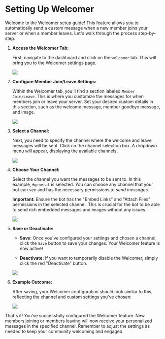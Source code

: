 # Setting Up Welcomer

Welcome to the Welcomer setup guide! This feature allows you to automatically send a custom message when a new member joins your server or when a member leaves. Let's walk through the process step-by-step.

1.  **Access the Welcomer Tab:**

    First, navigate to the dashboard and click on the `welcomer` tab. This will bring you to the Welcomer settings page.

    ![](/images/welcomer/1.png)

2.  **Configure Member Join/Leave Settings:**

    Within the Welcomer tab, you'll find a section labeled `Member Join/Leave`.  This is where you customize the messages for when members join or leave your server.  Set your desired custom details in this section, such as the welcome message, member goodbye message, and image.

    ![](/images/welcomer/2.png)

3.  **Select a Channel:**

    Next, you need to specify the channel where the welcome and leave messages will be sent. Click on the channel selection box. A dropdown menu will appear, displaying the available channels.

    ![](/images/welcomer/3.png)

4.  **Choose Your Channel:**

    Select the channel you want the messages to be sent to. In this example, `#general` is selected. You can choose any channel that your bot can *see* and has the necessary permissions to *send messages*.

    **Important:** Ensure the bot has the "Embed Links" and "Attach Files" permissions in the selected channel.  This is crucial for the bot to be able to send rich embedded messages and images without any issues.

    ![](/images/welcomer/4.png)

5.  **Save or Deactivate:**

    *   **Save:** Once you've configured your settings and chosen a channel, click the `Save` button to save your changes. Your Welcomer feature is now active!

    *   **Deactivate:** If you want to temporarily disable the Welcomer, simply click the red "Deactivate" button.

    ![](/images/welcomer/5.png)

6.  **Example Outcome:**

    After saving, your Welcomer configuration should look similar to this, reflecting the channel and custom settings you've chosen:

    ![](/images/welcomer/6.png)

That's it! You've successfully configured the Welcomer feature. New members joining or members leaving will now receive your personalized messages in the specified channel. Remember to adjust the settings as needed to keep your community welcoming and engaged.